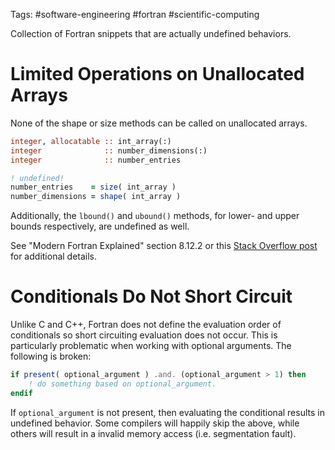 Tags: #software-engineering #fortran #scientific-computing 

Collection of Fortran snippets that are actually undefined behaviors.

# Limited Operations on Unallocated Arrays
None of the shape or size methods can be called on unallocated arrays.

```fortran
integer, allocatable :: int_array(:)
integer              :: number_dimensions(:)
integer              :: number_entries

! undefined!
number_entries    = size( int_array )
number_dimensions = shape( int_array )
```

Additionally, the `lbound()` and `ubound()` methods, for lower- and upper bounds respectively, are undefined as well.

See "Modern Fortran Explained" section 8.12.2 or this [Stack Overflow post](https://stackoverflow.com/questions/31373727/size-of-array-after-a-deallocate) for additional details.

# Conditionals Do Not Short Circuit
Unlike C and C++, Fortran does not define the evaluation order of conditionals so short circuiting evaluation does not occur.  This is particularly problematic when working with optional arguments.  The following is broken:

```fortran
if present( optional_argument ) .and. (optional_argument > 1) then
    ! do something based on optional_argument.
endif
```

If `optional_argument` is not present, then evaluating the conditional results in undefined behavior.  Some compilers will happily skip the above, while others will result in a invalid memory access (i.e. segmentation fault).